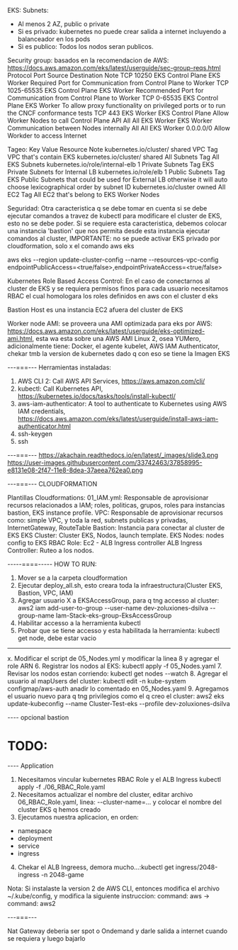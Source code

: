 EKS:
Subnets:
 - Al menos 2 AZ, public o private
 - Si es privado: kubernetes no puede crear salida a internet incluyendo a balanceador en los pods
 - Si es publico: Todos los nodos seran publicos.

Security group: basados en la recomendacion de AWS: https://docs.aws.amazon.com/eks/latest/userguide/sec-group-reqs.html
Protocol Port 		Source 			Destination 		Note
TCP 	10250 		EKS Control Plane 	EKS Worker 		Required Port for Communication from Control Plane to Worker
TCP 	1025-65535 	EKS Control Plane 	EKS Worker 		Recommended Port for Communication from Control Plane to Worker
TCP 	0-65535 	EKS Control Plane 	EKS Worker 		To allow proxy functionality on privileged ports or to run the CNCF conformance tests
TCP 	443 		EKS Worker 		EKS Control Plane 	Allow Worker Nodes to call Control Plane API
All 	All 		EKS Worker 		EKS Worker 		Communication between Nodes internally
All 	All 		EKS Worker 		0.0.0.0/0 		Allow Workder to access Internet


Tageo:
Key 					Value 	Resource 	Note
kubernetes.io/cluster/<cluster-name> 	shared 	VPC 		Tag VPC that's contain EKS
kubernetes.io/cluster/<cluster-name> 	shared 	All Subnets 	Tag All EKS Subnets
kubernetes.io/role/internal-elb 	1 	Private Subnets Tag EKS Private Subnets for Internal LB
kubernetes.io/role/elb 			1 	Public Subnets 	Tag EKS Public Subnets that could be used for External LB otherwise it will auto choose lexicographical order by subnet ID
kubernetes.io/cluster<cluster-name> 	owned 	All EC2 	Tag All EC2 that's belong to EKS Worker Nodes


Seguridad: Otra caracteristica q se debe tomar en cuenta si se debe ejecutar comandos a travez de kubectl para modificare el cluster de EKS, esto no se debe poder. Si se requiere esta caracteristica, debemos colocar una instancia 'bastion' que nos permita desde esta instancia ejecutar comandos al cluster,
IMPORTANTE: no se puede activar EKS privado por cloudformation, solo x el comando aws eks

aws eks --region <region> update-cluster-config --name <cluster> --resources-vpc-config endpointPublicAccess=<true/false>,endpointPrivateAccess=<true/false>

Kubernetes Role Based Access Control:
En el caso de conectarnos al cluster de EKS y se requiera permisos finos para cada usuario necesitamos RBAC el cual homologara los roles definidos en aws con el cluster d eks

Bastion Host es una instancia EC2 afuera del cluster de EKS 

Worker node AMI: se proveera una AMI optimizada para eks por AWS: https://docs.aws.amazon.com/eks/latest/userguide/eks-optimized-ami.html, esta wa esta sobre una AWS AMI Linux 2, osea YUMero, adicionalmente tiene: Docker, el agente kubelet, AWS IAM Authenticator, chekar tmb la version de kubernetes dado q con eso se tiene la Imagen EKS

---===---
Herramientas instaladas:
1. AWS CLI 2: Call AWS API Services, https://aws.amazon.com/cli/
2. kubectl: Call Kubernetes API, https://kubernetes.io/docs/tasks/tools/install-kubectl/
3. aws-iam-authenticator: A tool to authenticate to Kubernetes using AWS IAM credentials, https://docs.aws.amazon.com/eks/latest/userguide/install-aws-iam-authenticator.html
4. ssh-keygen
5. ssh

---===---
https://akachain.readthedocs.io/en/latest/_images/slide3.png
https://user-images.githubusercontent.com/33742463/37858995-e8131e08-2f47-11e8-8dea-37aeea762ea0.png

---===---
CLOUDFORMATION

Plantillas Cloudformations:
01_IAM.yml: Responsable de aprovisionar recursos relacionados a IAM; roles, politicas, grupos, roles para instancias bastion, EKS instance profile.
VPC: Responsable de aprovisionar recursos como: simple VPC, y toda la red, subnets publicas y privadas, InternetGateway, RouteTable
Bastion: Instancia para conectar al cluster de EKS
EKS Cluster: Cluster EKS, Nodos, launch template.
EKS Nodes: nodes config to EKS
RBAC Role: Ec2 - ALB Ingress controller
ALB Ingress Controller: Ruteo a los nodos.

-----====-----
HOW TO RUN:
1. Mover se a la carpeta cloudformation
2. Ejecutar deploy_all.sh, esto creara toda la infraestructura(Cluster EKS, Bastion, VPC, IAM)
3. Agregar usuario X a EKSAccessGroup, para q tng accesso al cluster: aws2 iam add-user-to-group --user-name dev-zoluxiones-dsilva --group-name Iam-Stack-eks-group-EksAccessGroup
4. Habilitar accesso a la herramienta kubectl
5. Probar que se tiene accesso y esta habilitada la herramienta: kubectl get node, debe estar vacio

---
x. Modificar el script de 05_Nodes.yml y modificar la linea 8 y agregar el role ARN
6. Registrar los nodos al EKS: 
kubectl apply -f 05_Nodes.yaml
7. Revisar los nodos estan corriendo: kubectl get nodes --watch
8. Agregar el usuario al mapUsers del cluster: kubectl edit -n kube-system configmap/aws-auth
anadir lo comentado en 05_Nodes.yaml
9. Agregamos el usuario nuevo para q tng privilegios como el q creo el cluster:
aws2 eks update-kubeconfig --name Cluster-Test-eks --profile dev-zoluxiones-dsilva

---- opcional bastion
# TODO: 

---- Application
1. Necesitamos vincular kubernetes RBAC Role y el ALB Ingress
kubectl apply -f ./06_RBAC_Role.yaml
2. Necesitamos actualizar el nombre del cluster, editar archivo 06_RBAC_Role.yaml, linea: --cluster-name=...
y colocar el nombre del cluster EKS q hemos creado
3. Ejecutamos nuestra aplicacion, en orden:
 - namespace
 - deployment
 - service
 - ingress
4. Chekar el ALB Ingreess, demora mucho...:kubectl get ingress/2048-ingress -n 2048-game


Nota: Si instalaste la version 2 de AWS CLI, entonces modifica el archivo ~/.kube/config, y modifica la siguiente instruccion:
  command: aws -> command: aws2
























---===---

Nat Gateway deberia ser spot o Ondemand y darle salida a internet cuando se requiera y luego bajarlo